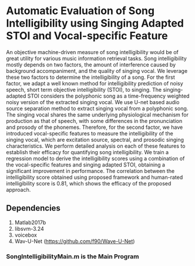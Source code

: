 # Automatic Evaluation of Song Intelligibility using Singing Adapted STOI and Vocal-specific Feature

An objective machine-driven measure of song intelligibility would be of great utility for various music information retrieval tasks. Song intelligibility mostly depends on two factors, the amount of interference caused by background accompaniment, and the quality of singing vocal. We leverage these two factors to determine the intelligibility of a song. For the first factor, we adapt a well known method for intelligibility prediction of noisy speech, short term objective intelligibility (STOI), to singing. The singing-adapted STOI considers the polyphonic song as a time-frequency weighted noisy version of the extracted singing vocal. We use U-net based audio source separation method to extract singing vocal from a polyphonic song. The singing vocal shares the same underlying physiological mechanism for production as that of speech, with some differences in the pronunciation and prosody of the phonemes. Therefore, for the second factor, we have introduced vocal-specific features to measure the intelligibility of the singing vocal, which are excitation source, spectral, and prosodic singing characteristics. We perform detailed analysis on each of these features to establish their efficacy for quantifying song intelligibility. We train a regression model to derive the intelligibility scores using a combination of the vocal-specific features and singing adapted STOI, obtaining a significant improvement in performance. The correlation between the intelligibility score obtained using proposed framework and human-rated intelligibility score is 0.81, which shows the efficacy of the proposed approach.

## Dependencies

1. Matlab2017b
2. libsvm-3.24
3. voicebox
4. Wav-U-Net (https://github.com/f90/Wave-U-Net)

### SongIntelligibilityMain.m is the Main Program
